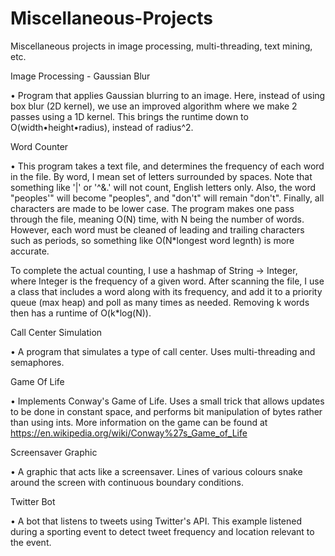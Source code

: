 # Miscellaneous-Projects
Miscellaneous projects in image processing, multi-threading, text mining, etc.

Image Processing - Gaussian Blur

• Program that applies Gaussian blurring to an image.  Here, instead of using box blur (2D kernel), we use an improved algorithm where we make 2 passes using a 1D kernel.  This brings the runtime down to O(width•height•radius), instead of radius^2.

Word Counter

• This program takes a text file, and determines the frequency of each word in the file. By word, I mean set of letters surrounded by spaces. Note that something like '|' or '^&.' will not count, English letters only. Also, the word "peoples'" will become "peoples", and "don't" will remain "don't". Finally, all characters are made to be lower case. The program makes one pass through the file, meaning O(N) time, with N being the number of words. However, each word must be cleaned of leading and trailing characters such as periods, so something like O(N*longest word legnth) is more accurate.

To complete the actual counting, I use a hashmap of String -> Integer, where Integer is the frequency of a given word. After scanning the file, I use a class that includes a word along with its frequency, and add it to a priority queue (max heap) and poll as many times as needed. Removing k words then has a runtime of O(k*log(N)).

Call Center Simulation

• A program that simulates a type of call center.  Uses multi-threading and semaphores.

Game Of Life

• Implements Conway's Game of Life.  Uses a small trick that allows updates to be done in constant space, and performs bit manipulation of bytes rather than using ints.  More information on the game can be found at https://en.wikipedia.org/wiki/Conway%27s_Game_of_Life

Screensaver Graphic

• A graphic that acts like a screensaver.  Lines of various colours snake around the screen with continuous boundary conditions.

Twitter Bot

• A bot that listens to tweets using Twitter's API.  This example listened during a sporting event to detect tweet frequency and location relevant to the event.


